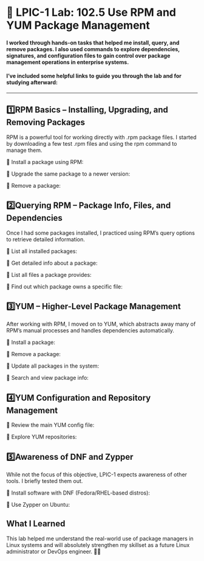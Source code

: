 # 🧪 LPIC-1 Lab: 102.5 Use RPM and YUM Package Management

#### I worked through hands-on tasks that helped me install, query, and remove packages. I also used commands to explore dependencies, signatures, and configuration files to gain control over package management operations in enterprise systems.

#### I’ve included some helpful links to guide you through the lab and for studying afterward:

---

## 1️⃣RPM Basics – Installing, Upgrading, and Removing Packages
RPM is a powerful tool for working directly with .rpm package files. I started by downloading a few test .rpm files and using the rpm command to manage them.

🔹 Install a package using RPM:

🔹 Upgrade the same package to a newer version:

🔹 Remove a package:

## 2️⃣Querying RPM – Package Info, Files, and Dependencies
Once I had some packages installed, I practiced using RPM’s query options to retrieve detailed information.

🔹 List all installed packages:

🔹 Get detailed info about a package:

🔹 List all files a package provides:

🔹 Find out which package owns a specific file:

## 3️⃣YUM – Higher-Level Package Management
After working with RPM, I moved on to YUM, which abstracts away many of RPM’s manual processes and handles dependencies automatically.

🔹 Install a package:

🔹 Remove a package:

🔹 Update all packages in the system:

🔹 Search and view package info:

## 4️⃣YUM Configuration and Repository Management

🔹 Review the main YUM config file:

🔹 Explore YUM repositories:

## 5️⃣Awareness of DNF and Zypper
While not the focus of this objective, LPIC-1 expects awareness of other tools. I briefly tested them out.

🔹 Install software with DNF (Fedora/RHEL-based distros):

🔹 Use Zypper on Ubuntu:

## What I Learned
This lab helped me understand the real-world use of package managers in Linux systems and will absolutely strengthen my skillset as a future Linux administrator or DevOps engineer. 💪🐧

























































